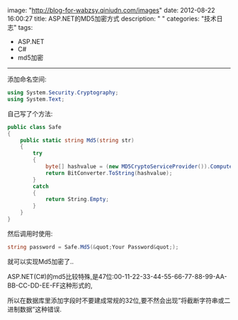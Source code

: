 image: "http://blog-for-wabzsy.qiniudn.com/images"
date: 2012-08-22 16:00:27
title: ASP.NET的MD5加密方式
description: " "
categories: "技术日志"
tags:
  - ASP.NET
  - C#
  - md5加密
---

添加命名空间:

``` csharp
using System.Security.Cryptography;
using System.Text;
```

自己写了个方法:

``` csharp
public class Safe
{
    public static string Md5(string str)
    {
        try
        {
            byte[] hashvalue = (new MD5CryptoServiceProvider()).ComputeHash(Encoding.UTF8.GetBytes(str));
            return BitConverter.ToString(hashvalue);
        }
        catch
        {
            return String.Empty;
        }
    }
}
```

然后调用时使用:

``` csharp
string password = Safe.Md5(&quot;Your Password&quot;);
```
就可以实现Md5加密了..

ASP.NET(C#)的md5比较特殊,是47位:00-11-22-33-44-55-66-77-88-99-AA-BB-CC-DD-EE-FF这种形式的,

所以在数据库里添加字段时不要建成常规的32位,要不然会出现&#8221;将截断字符串或二进制数据&#8221;这种错误.
